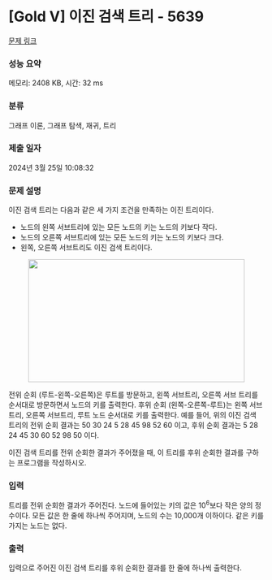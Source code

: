 # [Gold V] 이진 검색 트리 - 5639 

[문제 링크](https://www.acmicpc.net/problem/5639) 

### 성능 요약

메모리: 2408 KB, 시간: 32 ms

### 분류

그래프 이론, 그래프 탐색, 재귀, 트리

### 제출 일자

2024년 3월 25일 10:08:32

### 문제 설명

<p style="user-select: auto !important;">이진 검색 트리는 다음과 같은 세 가지 조건을 만족하는 이진 트리이다.</p>

<ul style="user-select: auto !important;">
	<li style="user-select: auto !important;">노드의 왼쪽 서브트리에 있는 모든 노드의 키는 노드의 키보다 작다.</li>
	<li style="user-select: auto !important;">노드의 오른쪽 서브트리에 있는 모든 노드의 키는 노드의 키보다 크다.</li>
	<li style="user-select: auto !important;">왼쪽, 오른쪽 서브트리도 이진 검색 트리이다.</li>
</ul>

<p style="text-align: center; user-select: auto !important;"><img alt="" src="https://onlinejudgeimages.s3-ap-northeast-1.amazonaws.com/upload/images/bsearchtree.png" style="height: 242px; width: 426px; user-select: auto !important;"></p>

<p style="user-select: auto !important;">전위 순회 (루트-왼쪽-오른쪽)은 루트를 방문하고, 왼쪽 서브트리, 오른쪽 서브 트리를 순서대로 방문하면서 노드의 키를 출력한다. 후위 순회 (왼쪽-오른쪽-루트)는 왼쪽 서브트리, 오른쪽 서브트리, 루트 노드 순서대로 키를 출력한다. 예를 들어, 위의 이진 검색 트리의 전위 순회 결과는 50 30 24 5 28 45 98 52 60 이고, 후위 순회 결과는 5 28 24 45 30 60 52 98 50 이다.</p>

<p style="user-select: auto !important;">이진 검색 트리를 전위 순회한 결과가 주어졌을 때, 이 트리를 후위 순회한 결과를 구하는 프로그램을 작성하시오.</p>

### 입력 

 <p style="user-select: auto !important;">트리를 전위 순회한 결과가 주어진다. 노드에 들어있는 키의 값은 10<sup style="user-select: auto !important;">6</sup>보다 작은 양의 정수이다. 모든 값은 한 줄에 하나씩 주어지며, 노드의 수는 10,000개 이하이다. 같은 키를 가지는 노드는 없다.</p>

### 출력 

 <p style="user-select: auto !important;">입력으로 주어진 이진 검색 트리를 후위 순회한 결과를 한 줄에 하나씩 출력한다.</p>

